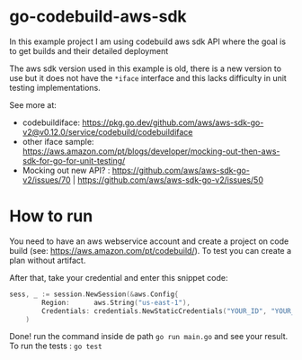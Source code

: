# go-codebuild-aws-sdk


In this example project I am using codebuild aws sdk API where the goal is to get builds and their detailed deployment

The aws sdk version used in this example is old, there is a new version to use but it does not have the `*iface` interface and this lacks difficulty in unit testing implementations.

See more at:

- codebuildiface: https://pkg.go.dev/github.com/aws/aws-sdk-go-v2@v0.12.0/service/codebuild/codebuildiface
- other iface sample: https://aws.amazon.com/pt/blogs/developer/mocking-out-then-aws-sdk-for-go-for-unit-testing/
- Mocking out new API? : https://github.com/aws/aws-sdk-go-v2/issues/70 | https://github.com/aws/aws-sdk-go-v2/issues/50

# How to run

You need to have an aws webservice account and create a project on code build (see: https://aws.amazon.com/pt/codebuild/). To test you can create a plan without artifact.

After that, take your credential and enter this snippet code:

```go
sess, _ := session.NewSession(&aws.Config{
		Region:      aws.String("us-east-1"),
		Credentials: credentials.NewStaticCredentials("YOUR_ID", "YOUR_SECRET", "YOUR_TOKEN_OPTIONAL")},
	)
```

Done! run the command inside de path `go run main.go` and see your result. To run the tests : `go test`

